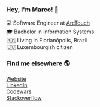 ### Hey, I'm Marco! 👋

💻 Software Engineer at [ArcTouch](https://www.linkedin.com/company/arctouch/) <br>
🎓 Bachelor in Information Systems <br>
🇧🇷 Living in Florianópolis, Brazil <br>
🇱🇺 Luxembourgish citizen

### Find me elsewhere 🌎

[Website](https://marcoamorim.com) <br>
[LinkedIn](https://www.linkedin.com/in/marcoamrm) <br>
[Codewars](https://www.codewars.com/users/marco-amorim) <br>
[Stackoverflow](https://stackoverflow.com/users/12823161/marco-amorim)
